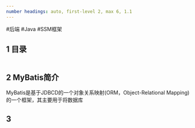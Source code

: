 ```yaml
---
number headings: auto, first-level 2, max 6, 1.1
---
```

#后端 #Java #SSM框架

## 1 目录

```toc
```

## 2 MyBatis简介

MyBatis是基于JDBCD的一个对象关系映射(ORM，Object-Relational Mapping)的一个框架，其主要用于将数据库

## 3 




